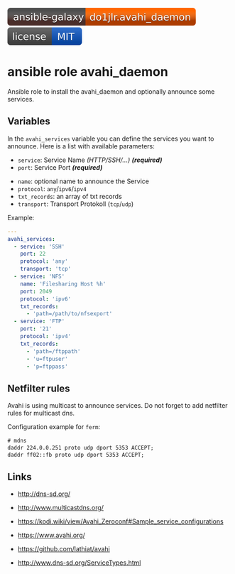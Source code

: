 [![Galaxy](https://github.com/roles-ansible/ansible_role_avahi_daemon/raw/main/.github/galaxy.svg)](https://galaxy.ansible.com/do1jlr/avahi_daemon)
[![License](https://github.com/roles-ansible/ansible_role_avahi_daemon/raw/main/.github/license.svg)](https://github.com/roles-ansible/ansible_role_avahi_daemon/blob/main/LICENSE)

 ansible role avahi_daemon
===========================
Ansible role to install the avahi_daemon and optionally announce some services.

 Variables
-----------
In the ``avahi_services`` variable you can define the services you want to announce.
Here is a list with available parameters:
 + ``service``: Service Name *(HTTP/SSH/...)* ***(required)***
 + ``port``: Service Port ***(required)***
 - ``name``: optional name to announce the Service
 - ``protocol``: ``any``/``ipv6``/``ipv4``
 - ``txt_records``: an array of txt records
 - ``transport``: Transport Protokoll (``tcp``/``udp``)


Example:
```yaml
---
avahi_services:
  - service: 'SSH'
    port: 22
    protocol: 'any'
    transport: 'tcp'
  - service: 'NFS'
    name: 'Filesharing Host %h'
    port: 2049
    protocol: 'ipv6'
    txt_records:
      - 'path=/path/to/nfsexport'
  - service: 'FTP'
    port: '21'
    protocol: 'ipv4'
    txt_records:
      - 'path=/ftppath'
      - 'u=ftpuser'
      - 'p=ftppass'
```

 Netfilter rules
---------------
Avahi is using multicast to announce services.
Do not forget to add netfilter rules for multicast dns.

Configuration example for `ferm`:

```
# mdns
daddr 224.0.0.251 proto udp dport 5353 ACCEPT;
daddr ff02::fb proto udp dport 5353 ACCEPT;
```

Links
-----

* http://dns-sd.org/
* http://www.multicastdns.org/

* https://kodi.wiki/view/Avahi_Zeroconf#Sample_service_configurations

* https://www.avahi.org/
* https://github.com/lathiat/avahi

* http://www.dns-sd.org/ServiceTypes.html
